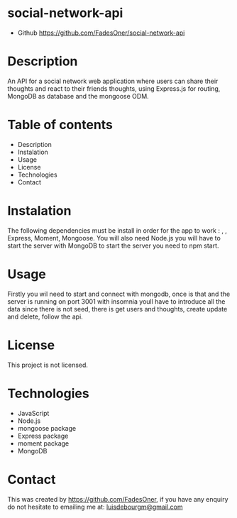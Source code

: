 # social-network-api

- Github
  https://github.com/FadesOner/social-network-api

# Description

An API for a social network web application where users can share their thoughts and react to their friends thoughts, using Express.js for routing, MongoDB as database and the mongoose ODM.

# Table of contents
- Description
- Instalation
- Usage
- License
- Technologies
- Contact

# Instalation

The following dependencies must be install in order for the app to work :  , , Express, Moment, Mongoose.
You will also need Node.js
you will have to start the server with MongoDB
to start the server you need to npm start.

# Usage

Firstly you wil need to start and connect with mongodb, once is that and the server is running on port 3001 with insomnia youll have to introduce all the data since there is not seed, there is get users and thoughts, create update and delete, follow the api.

# License

This project is not licensed.

# Technologies

- JavaScript
- Node.js
- mongoose package
- Express package
- moment package
- MongoDB


# Contact

This was created by https://github.com/FadesOner, if you have any enquiry do not hesitate to emailing me at: luisdebourgm@gmail.com
